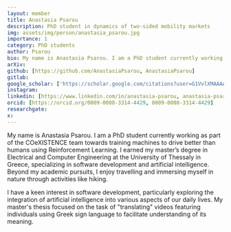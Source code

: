 ```yaml
---
layout: member
title: Anastasia Psarou
description: PhD student in dynamics of two-sided mobility markets
img: assets/img/person/anastasia_psarou.jpg
importance: 1
category: PhD students
author: Psarou
bio: My name is Anastasia Psarou. I am a PhD student currently working as part of the COeXISTENCE team towards training machines to drive better than humans using Reinforcement Learning. I earned my master’s degree in Electrical and Computer Engineering at the University of Thessaly in Greece, specializing in software development and artificial intelligence.
arXiv:
github: [https://github.com/AnastasiaPsarou, AnastasiaPsarou]
gitlab: 
google_scholar: ['https://scholar.google.com/citations?user=G1VvlXMAAAAJ&hl=pl&oi=ao','Anastasia Psarou']
instagram:
linkedin: [https://www.linkedin.com/in/anastasia-psarou, anastasia-psarou]
orcid: [https://orcid.org/0009-0008-3314-4429, 0009-0008-3314-4429]
researchgate:
x: 
---
```


My name is Anastasia Psarou. I am a PhD student currently working as part of the COeXISTENCE team towards training machines to drive better than humans using Reinforcement Learning. I earned my master’s degree in Electrical and Computer Engineering at the University of Thessaly in Greece, specializing in software development and artificial intelligence. Beyond my academic pursuits, I enjoy travelling and immersing myself in nature through activities like hiking. 

I have a keen interest in software development, particularly exploring the integration of artificial intelligence into various aspects of our daily lives. My master's thesis focused on the task of "translating" videos featuring individuals using Greek sign language to facilitate understanding of its meaning. 
